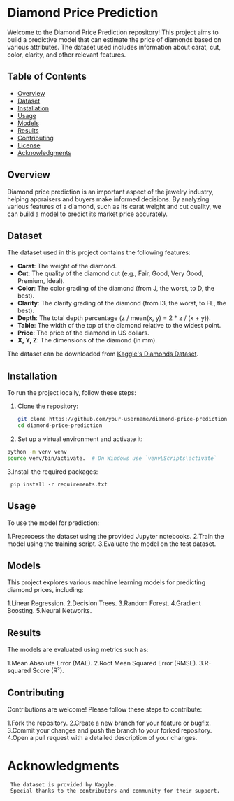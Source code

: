 # Diamond Price Prediction

Welcome to the Diamond Price Prediction repository! This project aims to build a predictive model that can estimate the price of diamonds based on various attributes. The dataset used includes information about carat, cut, color, clarity, and other relevant features.

## Table of Contents

- [Overview](#overview)
- [Dataset](#dataset)
- [Installation](#installation)
- [Usage](#usage)
- [Models](#models)
- [Results](#results)
- [Contributing](#contributing)
- [License](#license)
- [Acknowledgments](#acknowledgments)

## Overview

Diamond price prediction is an important aspect of the jewelry industry, helping appraisers and buyers make informed decisions. By analyzing various features of a diamond, such as its carat weight and cut quality, we can build a model to predict its market price accurately.

## Dataset

The dataset used in this project contains the following features:

- **Carat**: The weight of the diamond.
- **Cut**: The quality of the diamond cut (e.g., Fair, Good, Very Good, Premium, Ideal).
- **Color**: The color grading of the diamond (from J, the worst, to D, the best).
- **Clarity**: The clarity grading of the diamond (from I3, the worst, to FL, the best).
- **Depth**: The total depth percentage (z / mean(x, y) = 2 * z / (x + y)).
- **Table**: The width of the top of the diamond relative to the widest point.
- **Price**: The price of the diamond in US dollars.
- **X, Y, Z**: The dimensions of the diamond (in mm).

The dataset can be downloaded from [Kaggle's Diamonds Dataset](https://www.kaggle.com/shivam2503/diamonds).

## Installation

To run the project locally, follow these steps:

1. Clone the repository:
   ```bash
   git clone https://github.com/your-username/diamond-price-prediction.git
   cd diamond-price-prediction

2. Set up a virtual environment and activate it:
```bash
python -m venv venv
source venv/bin/activate.  # On Windows use `venv\Scripts\activate`
```


3.Install the required packages:
```
 pip install -r requirements.txt
```

 ## Usage

 To use the model for prediction:

1.Preprocess the dataset using the provided Jupyter notebooks.
2.Train the model using the training script.
3.Evaluate the model on the test dataset.
 

 ## Models
 This project explores various machine learning models for predicting diamond prices, including:

  1.Linear Regression.
  2.Decision Trees.
  3.Random Forest.
  4.Gradient Boosting.
  5.Neural Networks.

  ## Results
   The models are evaluated using metrics such as:

   1.Mean Absolute Error (MAE).
   2.Root Mean Squared Error (RMSE).
   3.R-squared Score (R²).


  ## Contributing
   Contributions are welcome! Please follow these steps to contribute:

   1.Fork the repository.
   2.Create a new branch for your feature or bugfix.
   3.Commit your changes and push the branch to your forked repository.
   4.Open a pull request with a detailed description of your changes.

   # Acknowledgments
     The dataset is provided by Kaggle.
     Special thanks to the contributors and community for their support.
